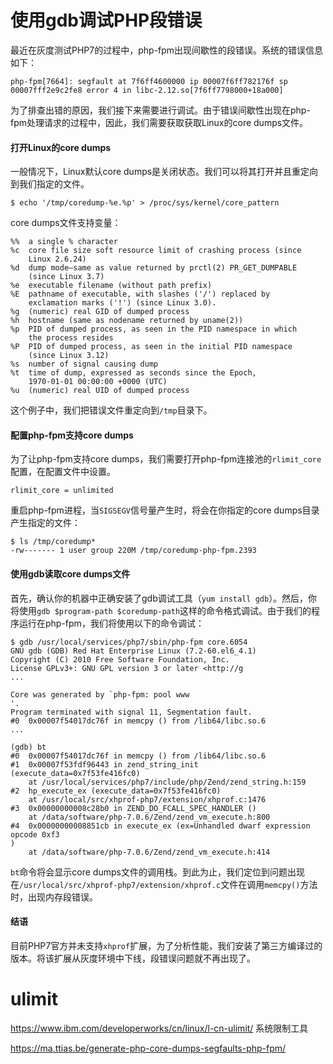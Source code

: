 # 使用gdb调试PHP段错误

最近在灰度测试PHP7的过程中，php-fpm出现间歇性的段错误。系统的错误信息如下：

```
php-fpm[7664]: segfault at 7f6ff4600000 ip 00007f6ff782176f sp 00007fff2e9c2fe8 error 4 in libc-2.12.so[7f6ff7798000+18a000]
```

为了排查出错的原因，我们接下来需要进行调试。由于错误间歇性出现在php-fpm处理请求的过程中，因此，我们需要获取获取Linux的core dumps文件。

#### 打开Linux的core dumps

一般情况下，Linux默认core dumps是关闭状态。我们可以将其打开并且重定向到我们指定的文件。

```
$ echo '/tmp/coredump-%e.%p' > /proc/sys/kernel/core_pattern
```

core dumps文件支持变量：

```
%%  a single % character
%c  core file size soft resource limit of crashing process (since
    Linux 2.6.24)
%d  dump mode—same as value returned by prctl(2) PR_GET_DUMPABLE
    (since Linux 3.7)
%e  executable filename (without path prefix)
%E  pathname of executable, with slashes ('/') replaced by
    exclamation marks ('!') (since Linux 3.0).
%g  (numeric) real GID of dumped process
%h  hostname (same as nodename returned by uname(2))
%p  PID of dumped process, as seen in the PID namespace in which
    the process resides
%P  PID of dumped process, as seen in the initial PID namespace
    (since Linux 3.12)
%s  number of signal causing dump
%t  time of dump, expressed as seconds since the Epoch,
    1970-01-01 00:00:00 +0000 (UTC)
%u  (numeric) real UID of dumped process
```

这个例子中，我们把错误文件重定向到`/tmp`目录下。

#### 配置php-fpm支持core dumps

为了让php-fpm支持core dumps，我们需要打开php-fpm连接池的`rlimit_core`配置，在配置文件中设置。

```
rlimit_core = unlimited
```

重启php-fpm进程，当`SIGSEGV`信号量产生时，将会在你指定的core dumps目录产生指定的文件：

```
$ ls /tmp/coredump*
-rw------- 1 user group 220M /tmp/coredump-php-fpm.2393
```

#### 使用gdb读取core dumps文件

首先，确认你的机器中正确安装了gdb调试工具（`yum install gdb`）。然后，你将使用`gdb $program-path $coredump-path`这样的命令格式调试。由于我们的程序运行在php-fpm，我们将使用以下的命令调试：

```
$ gdb /usr/local/services/php7/sbin/php-fpm core.6054
GNU gdb (GDB) Red Hat Enterprise Linux (7.2-60.el6_4.1)
Copyright (C) 2010 Free Software Foundation, Inc.
License GPLv3+: GNU GPL version 3 or later <http://g
...

Core was generated by `php-fpm: pool www                                                             '.
Program terminated with signal 11, Segmentation fault.
#0  0x00007f54017dc76f in memcpy () from /lib64/libc.so.6
...

(gdb) bt
#0  0x00007f54017dc76f in memcpy () from /lib64/libc.so.6
#1  0x00007f53fdf96443 in zend_string_init (execute_data=0x7f53fe416fc0)
    at /usr/local/services/php7/include/php/Zend/zend_string.h:159
#2  hp_execute_ex (execute_data=0x7f53fe416fc0)
    at /usr/local/src/xhprof-php7/extension/xhprof.c:1476
#3  0x00000000008c28b0 in ZEND_DO_FCALL_SPEC_HANDLER ()
    at /data/software/php-7.0.6/Zend/zend_vm_execute.h:800
#4  0x00000000008851cb in execute_ex (ex=Unhandled dwarf expression opcode 0xf3
)
    at /data/software/php-7.0.6/Zend/zend_vm_execute.h:414
```

`bt`命令将会显示core dumps文件的调用栈。到此为止，我们定位到问题出现在`/usr/local/src/xhprof-php7/extension/xhprof.c`文件在调用`memcpy()`方法时，出现内存段错误。

#### 结语

目前PHP7官方并未支持`xhprof`扩展，为了分析性能，我们安装了第三方编译过的版本。将该扩展从灰度环境中下线，段错误问题就不再出现了。



# ulimit 
https://www.ibm.com/developerworks/cn/linux/l-cn-ulimit/
系统限制工具

https://ma.ttias.be/generate-php-core-dumps-segfaults-php-fpm/